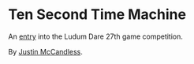 # Ten Second Time Machine
An [entry](http://www.ludumdare.com/compo/author/justinmc/) into the Ludum Dare 27th game competition.

By [Justin McCandless](http://www.justinmccandless.com).
